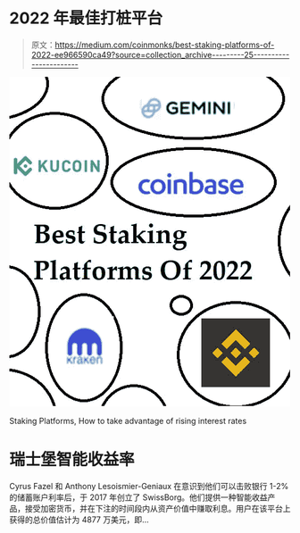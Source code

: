 # 2022 年最佳打桩平台

> 原文：<https://medium.com/coinmonks/best-staking-platforms-of-2022-ee966590ca49?source=collection_archive---------25----------------------->

![](img/9e0846cd514602d4cf9aaf5db37c028f.png)

Staking Platforms, How to take advantage of rising interest rates

# **瑞士堡智能收益率**

Cyrus Fazel 和 Anthony Lesoismier-Geniaux 在意识到他们可以击败银行 1-2%的储蓄账户利率后，于 2017 年创立了 SwissBorg。他们提供一种智能收益产品，接受加密货币，并在下注的时间段内从资产价值中赚取利息。用户在该平台上获得的总价值估计为 4877 万美元，即…